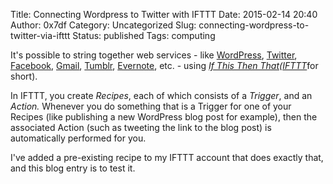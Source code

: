 Title: Connecting Wordpress to Twitter with IFTTT
Date: 2015-02-14 20:40
Author: 0x7df
Category: Uncategorized
Slug: connecting-wordpress-to-twitter-via-ifttt
Status: published
Tags: computing

It's possible to string together web services - like
[WordPress](https://wordpress.com), [Twitter](http://twitter.com),
[Facebook](https://www.facebook.com), [Gmail](https://www.gmail.com),
[Tumblr](https://www.tumblr.com), [Evernote](https://evernote.com/),
etc. - using [*If This Then
That*](http://ifttt.com)*(*[*IFTTT*](http://ifttt.com)for short).

In IFTTT, you create *Recipes*, each of which consists of a *Trigger*,
and an *Action.* Whenever you do something that is a Trigger for one of
your Recipes (like publishing a new WordPress blog post for example),
then the associated Action (such as tweeting the link to the blog post)
is automatically performed for you.

I've added a pre-existing recipe to my IFTTT account that does exactly
that, and this blog entry is to test it.

